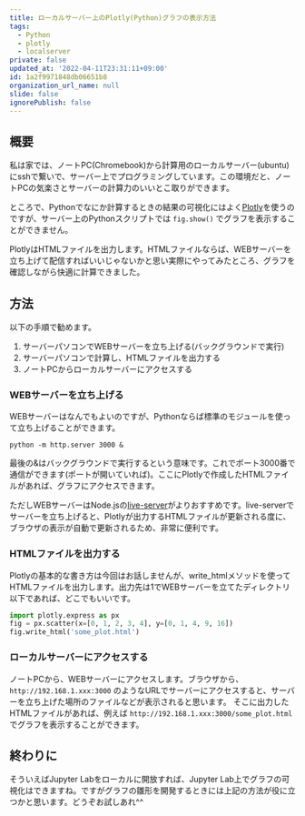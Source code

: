 ```yaml
---
title: ローカルサーバー上のPlotly(Python)グラフの表示方法
tags:
  - Python
  - plotly
  - localserver
private: false
updated_at: '2022-04-11T23:31:11+09:00'
id: 1a2f9971848db06651b8
organization_url_name: null
slide: false
ignorePublish: false
---
```

## 概要

私は家では、ノートPC(Chromebook)から計算用のローカルサーバー(ubuntu)にsshで繋いで、サーバー上でプログラミングしています。この環境だと、ノートPCの気楽さとサーバーの計算力のいいとこ取りができます。

ところで、Pythonでなにか計算するときの結果の可視化にはよく[Plotly](https://plotly.com/python/)を使うのですが、サーバー上のPythonスクリプトでは `fig.show()` でグラフを表示することができません。

PlotlyはHTMLファイルを出力します。HTMLファイルならば、WEBサーバーを立ち上げて配信すればいいじゃないかと思い実際にやってみたところ、グラフを確認しながら快適に計算できました。

## 方法

以下の手順で勧めます。

1. サーバーパソコンでWEBサーバーを立ち上げる(バックグラウンドで実行)
1. サーバーパソコンで計算し、HTMLファイルを出力する
1. ノートPCからローカルサーバーにアクセスする

### WEBサーバーを立ち上げる

WEBサーバーはなんでもよいのですが、Pythonならば標準のモジュールを使って立ち上げることができます。

```shell
python -m http.server 3000 &
```

最後の&はバックグラウンドで実行するという意味です。これでポート3000番で通信ができます(ポートが開いていれば)。ここにPlotlyで作成したHTMLファイルがあれば、グラフにアクセスできます。

ただしWEBサーバーはNode.jsの[live-server](https://www.npmjs.com/package/live-server)がよりおすすめです。live-serverでサーバーを立ち上げると、Plotlyが出力するHTMLファイルが更新される度に、ブラウザの表示が自動で更新されるため、非常に便利です。

### HTMLファイルを出力する

Plotlyの基本的な書き方は今回はお話しませんが、write_htmlメソッドを使ってHTMLファイルを出力します。出力先は1でWEBサーバーを立てたディレクトリ以下であれば、どこでもいいです。

```python
import plotly.express as px
fig = px.scatter(x=[0, 1, 2, 3, 4], y=[0, 1, 4, 9, 16])
fig.write_html('some_plot.html')
```

### ローカルサーバーにアクセスする

ノートPCから、WEBサーバーにアクセスします。ブラウザから、 `http://192.168.1.xxx:3000` のようなURLでサーバーにアクセスすると、サーバーを立ち上げた場所のファイルなどが表示されると思います。
そこに出力したHTMLファイルがあれば、例えば `http://192.168.1.xxx:3000/some_plot.html` でグラフを表示することができます。

## 終わりに

そういえばJupyter Labをローカルに開放すれば、Jupyter Lab上でグラフの可視化はできますね。ですがグラフの雛形を開発するときには上記の方法が役に立つかと思います。どうぞお試しあれ^^
